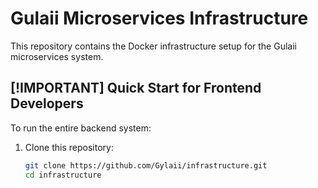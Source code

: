 # Gulaii Microservices Infrastructure

This repository contains the Docker infrastructure setup for the Gulaii
microservices system.

## [!IMPORTANT] Quick Start for Frontend Developers

To run the entire backend system:

1. Clone this repository:
   ```bash
   git clone https://github.com/Gylaii/infrastructure.git
   cd infrastructure
   ```
